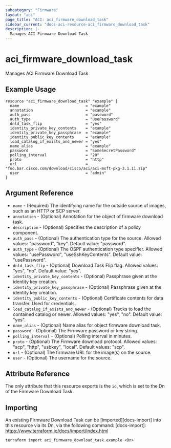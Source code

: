 ```yaml
---
subcategory: "Firmware"
layout: "aci"
page_title: "ACI: aci_firmware_download_task"
sidebar_current: "docs-aci-resource-aci_firmware_download_task"
description: |-
  Manages ACI Firmware Download Task
---
```


# aci_firmware_download_task

Manages ACI Firmware Download Task

## Example Usage

```hcl
resource "aci_firmware_download_task" "example" {
  name                             = "example"
  annotation                       = "example"
  auth_pass                        = "password"
  auth_type                        = "usePassword"
  dnld_task_flip                   = "yes"
  identity_private_key_contents    = "example"
  identity_private_key_passphrase  = "example"
  identity_public_key_contents     = "example"
  load_catalog_if_exists_and_newer = "yes"
  name_alias                       = "example"
  password                         = "SomeSecretPassword"
  polling_interval                 = "20"
  proto                            = "http"
  url                              = "foo.bar.cisco.com/download/cisco/aci/aci-msft-pkg-3.1.1i.zip"
  user                             = "admin"
}
```

## Argument Reference

- `name` - (Required) The identifying name for the outside source of images, such as an HTTP or SCP server.
- `annotation` - (Optional) Annotation for the object of firmware download task.
- `description` - (Optional) Specifies the description of a policy component.
- `auth_pass` - (Optional) The authentication type for the source.
  Allowed values: "password", "key". Default value: "password".
- `auth_type` - (Optional) The OSPF authentication type specifier.
  Allowed values: "usePassword", "useSshKeyContents". Default value: "usePassword".
- `dnld_task_flip` - (Optional) Download Task Flip flag.
  Allowed values: "yes", "no". Default value: "yes".
- `identity_private_key_contents` - (Optional) Passphrase given at the identity key creation.
- `identity_private_key_passphrase` - (Optional) Passphrase given at the identity key creation.
- `identity_public_key_contents` - (Optional) Certificate contents for data transfer. Used for credentials.
- `load_catalog_if_exists_and_newer` - (Optional) Tracks to load the contained catalog or newer.
  Allowed values: "yes", "no". Default value: "yes".
- `name_alias` - (Optional) Name alias for object firmware download task.
- `password` - (Optional) The Firmware password or key string.
- `polling_interval` - (Optional) Polling interval in minutes.
- `proto` - (Optional) The Firmware download protocol. Allowed values: "scp", "http", "usbkey", "local". Default values: "scp".
- `url` - (Optional) The firmware URL for the image(s) on the source.
- `user` - (Optional) The username for the source.

## Attribute Reference

The only attribute that this resource exports is the `id`, which is set to the
Dn of the Firmware Download Task.

## Importing

An existing Firmware Download Task can be [imported][docs-import] into this resource via its Dn, via the following command:
[docs-import]: https://www.terraform.io/docs/import/index.html

```
terraform import aci_firmware_download_task.example <Dn>
```

